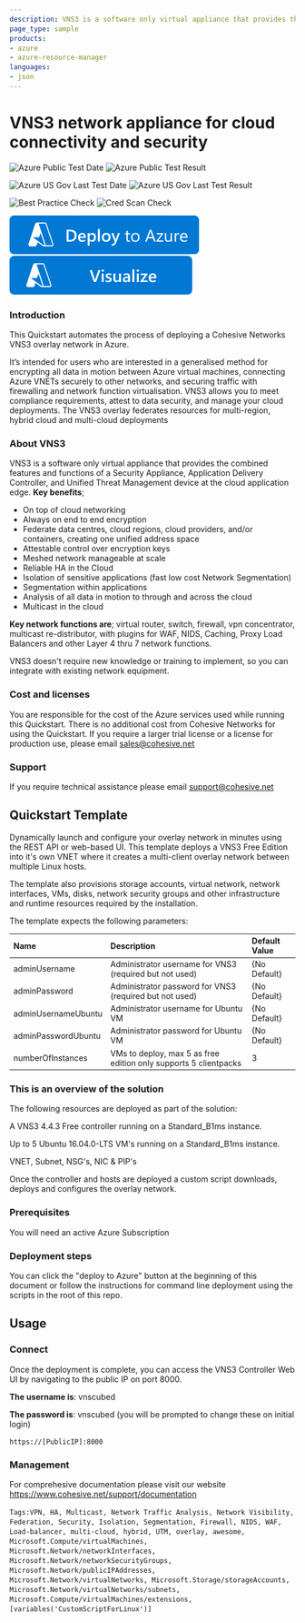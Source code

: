 ```yaml
---
description: VNS3 is a software only virtual appliance that provides the combined features and functions of a Security Appliance, Application Delivery Controller and Unified Threat Management device at the cloud application edge. Key benefits, On top of cloud networking, Always on end to end encryption, Federate data centres, cloud regions, cloud providers, and/or containers, creating one unified address space, Attestable control over encryption keys, Meshed network manageable at scale, Reliable HA in the Cloud, Isolate sensitive applications (fast low cost Network Segmentation), Segmentation within applications, Analysis of all data in motion in the cloud. Key network functions; virtual router, switch, firewall, vpn concentrator, multicast distributor, with plugins for WAF, NIDS, Caching, Proxy Load Balancers and other Layer 4 thru 7 network functions, VNS3 doesn't require new knowledge or training to implement, so you can integrate with existing network equipment.
page_type: sample
products:
- azure
- azure-resource-manager
languages:
- json
---
```

# VNS3 network appliance for cloud connectivity and security

![Azure Public Test Date](https://azurequickstartsservice.blob.core.windows.net/badges/application-workloads/cohesive/cohesive-vns3-free-multiclient-overlay-linux/PublicLastTestDate.svg)
![Azure Public Test Result](https://azurequickstartsservice.blob.core.windows.net/badges/application-workloads/cohesive/cohesive-vns3-free-multiclient-overlay-linux/PublicDeployment.svg)

![Azure US Gov Last Test Date](https://azurequickstartsservice.blob.core.windows.net/badges/application-workloads/cohesive/cohesive-vns3-free-multiclient-overlay-linux/FairfaxLastTestDate.svg)
![Azure US Gov Last Test Result](https://azurequickstartsservice.blob.core.windows.net/badges/application-workloads/cohesive/cohesive-vns3-free-multiclient-overlay-linux/FairfaxDeployment.svg)

![Best Practice Check](https://azurequickstartsservice.blob.core.windows.net/badges/application-workloads/cohesive/cohesive-vns3-free-multiclient-overlay-linux/BestPracticeResult.svg)
![Cred Scan Check](https://azurequickstartsservice.blob.core.windows.net/badges/application-workloads/cohesive/cohesive-vns3-free-multiclient-overlay-linux/CredScanResult.svg)

[![Deploy To Azure](https://raw.githubusercontent.com/Azure/azure-quickstart-templates/master/1-CONTRIBUTION-GUIDE/images/deploytoazure.svg?sanitize=true)](https://portal.azure.com/#create/Microsoft.Template/uri/https%3A%2F%2Fraw.githubusercontent.com%2FAzure%2Fazure-quickstart-templates%2Fmaster%2Fapplication-workloads%2Fcohesive%2Fcohesive-vns3-free-multiclient-overlay-linux%2Fazuredeploy.json)  [![Visualize](https://raw.githubusercontent.com/Azure/azure-quickstart-templates/master/1-CONTRIBUTION-GUIDE/images/visualizebutton.svg?sanitize=true)](http://armviz.io/#/?load=https%3A%2F%2Fraw.githubusercontent.com%2FAzure%2Fazure-quickstart-templates%2Fmaster%2Fapplication-workloads%2Fcohesive%2Fcohesive-vns3-free-multiclient-overlay-linux%2Fazuredeploy.json)

### Introduction
This Quickstart automates the process of deploying a Cohesive Networks VNS3 overlay network in Azure.

It’s intended for users who are interested in a generalised method for encrypting all data in motion between Azure virtual machines, connecting Azure VNETs securely to other networks, and securing traffic with firewalling and network function virtualisation. VNS3 allows you to meet compliance requirements, attest to data security, and manage your cloud deployments. The VNS3 overlay federates resources for multi-region, hybrid cloud and multi-cloud deployments

### About VNS3
VNS3 is a software only virtual appliance that provides the combined features and functions of a Security Appliance, Application Delivery Controller, and Unified Threat Management device at the cloud application edge.
**Key benefits**;
+ On top of cloud networking
+ Always on end to end encryption
+ Federate data centres, cloud regions, cloud providers, and/or containers, creating one unified address space
+ Attestable control over encryption keys
+ Meshed network manageable at scale
+ Reliable HA in the Cloud
+ Isolation of sensitive applications (fast low cost Network Segmentation)
+ Segmentation within applications
+ Analysis of all data in motion to through and across the cloud
+ Multicast in the cloud

**Key network functions are**; virtual router, switch, firewall, vpn concentrator, multicast re-distributor, with plugins for WAF, NIDS, Caching, Proxy Load Balancers and other Layer 4 thru 7 network functions.

VNS3 doesn't require new knowledge or training to implement, so you can integrate with existing network equipment.

### Cost and licenses
You are responsible for the cost of the Azure services used while running this Quickstart. There is no additional cost from Cohesive Networks for using the Quickstart.
If you require a larger trial license or a license for production use, please email sales@cohesive.net

### Support
If you require technical assistance please email support@cohesive.net

## Quickstart Template
Dynamically launch and configure your overlay network in minutes using the REST API or web-based UI.  This template deploys a VNS3 Free Edition into it's own VNET where it creates a multi-client overlay network between multiple Linux hosts.

The template also provisions storage accounts, virtual network, network interfaces, VMs, disks, network security groups and other infrastructure and runtime resources required by the installation.

The template expects the following parameters:

| Name   | Description | Default Value |
|:--- |:---|:---|
| adminUsername  | Administrator username for VNS3 (required but not used) | {No Default} |
| adminPassword  | Administrator password for VNS3 (required but not used) | {No Default} |
| adminUsernameUbuntu | Administrator username for Ubuntu VM | {No Default} |
| adminPasswordUbuntu | Administrator password for Ubuntu VM | {No Default} |
| numberOfInstances| VMs to deploy, max 5 as free edition only supports 5 clientpacks | 3 |

### This is an overview of the solution

The following resources are deployed as part of the solution:

A VNS3 4.4.3 Free controller running on a Standard_B1ms instance.

Up to 5 Ubuntu 16.04.0-LTS VM's running on a Standard_B1ms instance.

VNET, Subnet, NSG's, NIC & PIP's

Once the controller and hosts are deployed a custom script downloads, deploys and configures the overlay network.

### Prerequisites

You will need an active Azure Subscription

### Deployment steps

You can click the "deploy to Azure" button at the beginning of this document or follow the instructions for command line deployment using the scripts in the root of this repo.

## Usage

### Connect

Once the deployment is complete, you can access the VNS3 Controller Web UI by navigating to the public IP on port 8000.

**The username is**: vnscubed

**The password is**: vnscubed (you will be prompted to change these on initial login)

	https://[PublicIP]:8000

### Management

For comprehesive documentation please visit our website https://www.cohesive.net/support/documentation	

`Tags:VPN, HA, Multicast, Network Traffic Analysis, Network Visibility, Federation, Security, Isolation, Segmentation, Firewall, NIDS, WAF, Load-balancer, multi-cloud, hybrid, UTM, overlay, awesome, Microsoft.Compute/virtualMachines, Microsoft.Network/networkInterfaces, Microsoft.Network/networkSecurityGroups, Microsoft.Network/publicIPAddresses, Microsoft.Network/virtualNetworks, Microsoft.Storage/storageAccounts, Microsoft.Network/virtualNetworks/subnets, Microsoft.Compute/virtualMachines/extensions, [variables('CustomScriptForLinux')]`

